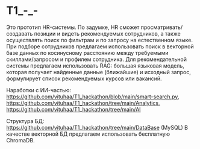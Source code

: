 # T1_-_-

Это прототип HR-системы. По задумке, HR сможет просматривать/создавать позиции и видеть рекомендуемых сотрудников, а также осуществлять поиск по фильтрам и по запросу на естественном языке. При подборе сотрудников предлагаем использовать поиск в векторной базе данных по косинусному расстоянию между требуемыми скиллами/запросом и профилем сотрудника. Для рекомендательной системы предлагаем использовать RAG: большая языковая модель, которая получает найденные данные (ближайшие) и исходный запрос, формулирует список рекомендуемых курсов или вакансий.

Наработки с ИИ-частью: https://github.com/vituhaa/T1_hackathon/blob/main/smart-search.py, https://github.com/vituhaa/T1_hackathon/tree/main/Analytics, https://github.com/vituhaa/T1_hackathon/tree/main/AI

Структура БД: https://github.com/vituhaa/T1_hackathon/tree/main/DataBase (MySQL)
В качестве векторной БД предлагаем использовать бесплатную ChromaDB.
